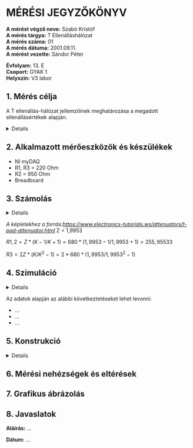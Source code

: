 
# MÉRÉSI JEGYZŐKÖNYV

**A mérést végző neve:** Szabó Kristóf
<br>
**A mérés tárgya:** T Ellenálláshálózat
<br>
**A mérés száma:**  01
<br>
**A mérés dátuma:** 2001.09.11.
<br>
**A mérést vezette:** Sándor Péter
<br>

**Évfolyam:** 13. E  
**Csoport:** GYAK 1  
**Helyszín:** V3 labor   


## 1. Mérés célja
A T ellenállás-hálózat jellemzőinek meghatározása a megadott ellenállásértékek alapján.

<details>
  
 **Kapcsolási rajz**:
  
  ![](https://github.com/GyorgyPeter/tavkozles/blob/main/jegyzokonyv/T-ellenallas-halozat/kepek/K%C3%A9perny%C5%91k%C3%A9p%202024-11-13%20133415.png)
</details>

## 2. Alkalmazott mérőeszközök és készülékek

- NI myDAQ
- R1, R3 = 220 Ohm
- R2 = 950 Ohm
- Breadboard


## 3. Számolás
<details>
  
**Képlet**:
  
![Képlet](https://github.com/krstf-szb/tavkozles/blob/main/jegyzokonyv/T-ellenallas-halozat/Kepek/keplet.png)

**Számolás**:

**R1,R2**:

![](https://github.com/GyorgyPeter/tavkozles/blob/main/jegyzokonyv/T-ellenallas-halozat/kepek/IMG_20241120_123158.jpg)

**R3**:

![](https://github.com/GyorgyPeter/tavkozles/blob/main/jegyzokonyv/T-ellenallas-halozat/kepek/IMG_20241113_133023.jpg)

</details>

*A képletekhez a forrás:https://www.electronics-tutorials.ws/attenuators/t-pad-attenuator.html*
Z = 1,9953

$R1,2 = Z * (K - 1 / K + 1) = 680*(1,9953 - 1 / 1,9953 + 1) = 255,95533$

$R3 = 2Z * (K / K^2 - 1) = 2 * 680 * (1,9953 / 1,9953^2 - 1)$

## 4. Szimuláció

<details>
  
![](https://github.com/GyorgyPeter/tavkozles/blob/main/jegyzokonyv/T-ellenallas-halozat/kepek/circuit-20241120-1216.png)
</details>

Az adatok alapján az alábbi következtetéseket lehet levonni:

- ...
- ...
- ...

## 5. Konstrukció
<details>

![](https://github.com/krstf-szb/tavkozles/blob/main/jegyzokonyv/T-ellenallas-halozat/Kepek/setupmk2.jpg)

![](https://github.com/GyorgyPeter/tavkozles/blob/main/jegyzokonyv/T-ellenallas-halozat/kepek/K%C3%A9perny%C5%91k%C3%A9p%202024-11-20%20112845.png)
</details>

## 6. Mérési nehézségek és eltérések


## 7. Grafikus ábrázolás


## 8. Javaslatok







**Aláírás:** ...

**Dátum:** ...
